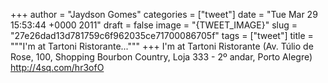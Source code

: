 
+++
author = "Jaydson Gomes"
categories = ["tweet"]
date = "Tue Mar 29 15:53:44 +0000 2011"
draft = false
image = "{TWEET_IMAGE}"
slug = "27e26dad13d781759c6f962035ce71700086705f"
tags = ["tweet"]
title = """I'm at Tartoni Ristorante..."""
+++
I'm at Tartoni Ristorante (Av. Túlio de Rose, 100, Shopping Bourbon Country, Loja 333 - 2º andar, Porto Alegre) http://4sq.com/hr3ofO
